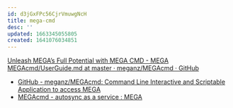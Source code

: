 ```yaml
---
id: d3jGxFPc56CjrVmuwgNcH
title: mega-cmd
desc: ''
updated: 1663345055805
created: 1641076034851
---
```


[Unleash MEGA’s Full Potential with MEGA CMD - MEGA](https://mega.io/cmd)
[MEGAcmd/UserGuide.md at master · meganz/MEGAcmd · GitHub](https://github.com/meganz/MEGAcmd/blob/master/UserGuide.md)


* [GitHub - meganz/MEGAcmd: Command Line Interactive and Scriptable Application to access MEGA](https://github.com/meganz/MEGAcmd)
* [MEGAcmd - autosync as a service : MEGA](https://old.reddit.com/r/MEGA/comments/g3z147/megacmd_autosync_as_a_service/)